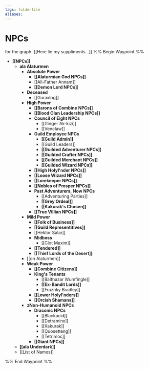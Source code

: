 ```yaml
---
tags: folderfile
aliases:
---
```



# NPCs
for the graph: [[Here lie my suppliments...]]
%% Begin Waypoint %%
- **[[NPCs]]**
	- **ala Alaturmen**
		- **Absolute Power**
			- **[[Alaturmian God NPCs]]**
			- [[All-Father Annam]]
			- **[[Demon Lord NPCs]]**
		- **Deceased**
			- [[Guraxlog]]
		- **High Power**
			- **[[Barons of Combine NPCs]]**
			- **[[Blood Clan Leadership NPCs]]**
			- **Council of Eight NPCs**
				- [[Ginger Ak-kizi]]
				- [[Venclaw]]
			- **Guild Employee NPCs**
				- **[[Guild Admin]]**
				- [[Guild Leaders]]
				- **[[Guilded Adventurer NPCs]]**
				- **[[Guilded Crafter NPCs]]**
				- **[[Guilded Merchant NPCs]]**
				- **[[Guilded Wizard NPCs]]**
			- **[[High Holyl'nder NPCs]]**
			- **[[Loose Wizard NPCs]]**
			- **[[Lorekeeper NPCs]]**
			- **[[Nobles of Prosper NPCs]]**
			- **Past Adventurers, Now NPCs**
				- [[Adventuring Parties]]
				- **[[Grey Ordeal]]**
				- **[[Kakurak's Chosen]]**
			- **[[True Villian NPCs]]**
		- **Mild Power**
			- **[[Folk of Business]]**
			- **[[Guild Representitives]]**
			- [[Hektor Salar]]
			- **Midboss**
				- [[Glot Maxim]]
			- **[[Tendered]]**
			- **[[Thief Lords of the Desert]]**
		- [[on Alaturmen]]
		- **Weak Power**
			- **[[Combine Citizens]]**
			- **King's Tenants**
				- [[Balthazar Wumfingle]]
				- **[[Ex-Bandit Lords]]**
				- [[Fraznky Bradley]]
			- **[[Lower Holyl'nders]]**
			- **[[Orcish Shamans]]**
		- **zNon-Humanoid NPCs**
			- **Draconic NPCs**
				- [[Blackacid]]
				- [[Detraminx]]
				- [[Kakurak]]
				- [[Quosetteng]]
				- [[Tetrimoc]]
			- **[[Giant NPCs]]**
	- **[[ala Underdark]]**
	- [[List of Names]]

%% End Waypoint %%